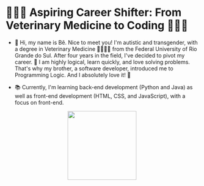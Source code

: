 # 👨🏻‍⚕️ Aspiring Career Shifter: From Veterinary Medicine to Coding 🧑🏻‍💻
- 👋 Hi, my name is Bê. Nice to meet you! I'm autistic and transgender, with a degree in Veterinary Medicine 🐍🐠🦉🐁 from the Federal University of Rio Grande do Sul. After four years in the field, I've decided to pivot my career. 🎯 I am highly logical, learn quickly, and love solving problems. That's why my brother, a software developer, introduced me to Programming Logic. And I absolutely love it! 🤩

- 📚 Currently, I'm learning back-end development (Python and Java) as well as front-end development (HTML, CSS, and JavaScript), with a focus on front-end.

<div>
<a href="https://github.com/BWartchow">
 <p align="center">
<img height="180em" src="https://github-readme-stats.vercel.app/api/top-langs/?username=BWartchow&layout=compact&langs_count=7&theme=dracula"/>
 </p>
</div>
 
